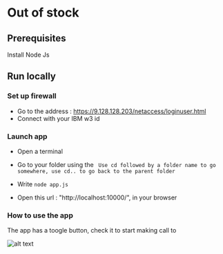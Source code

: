 # Out of stock

## Prerequisites
Install Node Js

## Run locally

### Set up firewall

- Go to the address : https://9.128.128.203/netaccess/loginuser.html
- Connect with your IBM w3 id

### Launch app

- Open a terminal
- Go to your folder using the 
``` Use cd followed by a folder name to go somewhere, use cd.. to go back to the parent folder```

- Write ```node app.js```
- Open this url : "http://localhost:10000/", in your browser

### How to use the app

The app has a toogle button, check it to start making call to 

![alt text](https://github.ibm.com/Lucile-Jerber/outOfStockGISC/blob/master/app/public/images/readme.png)